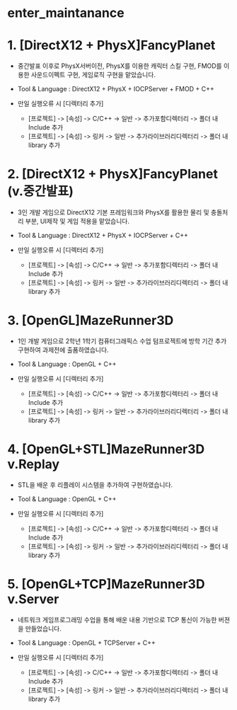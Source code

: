 # enter_maintanance

# 1. [DirectX12 + PhysX]FancyPlanet
  - 중간발표 이후로 PhysX서버이전, PhysX를 이용한 캐릭터 스킬 구현, FMOD를 이용한 사운드이펙트 구현, 게임로직 구현을 맡았습니다.
  - Tool & Language : DirectX12 + PhysX + IOCPServer + FMOD + C++

  - 만일 실행오류 시 [디렉터리 추가]

    - [프로젝트] -> [속성] -> C/C++ -> 일반 -> 추가포함디렉터리 -> 폴더 내 Include 추가
    - [프로젝트] -> [속성] -> 링커 -> 일반 -> 추가라이브러리디렉터리 -> 폴더 내 library 추가

# 2. [DirectX12 + PhysX]FancyPlanet (v.중간발표)
  - 3인 개발 게임으로 DirectX12 기본 프레임워크와 PhysX를 활용한 물리 및 충돌처리 부분, UI제작 및 게임 적용을 맡았습니다.
  - Tool & Language : DirectX12 + PhysX + IOCPServer + C++
  
  - 만일 실행오류 시 [디렉터리 추가]
    - [프로젝트] -> [속성] -> C/C++ -> 일반 -> 추가포함디렉터리 -> 폴더 내 Include 추가
    - [프로젝트] -> [속성] -> 링커 -> 일반 -> 추가라이브러리디렉터리 -> 폴더 내 library 추가
    
    
    
# 3. [OpenGL]MazeRunner3D
  - 1인 개발 게임으로 2학년 1학기 컴퓨터그래픽스 수업 텀프로젝트에 방학 기간 추가 구현하여 과제전에 출품하였습니다.
  - Tool & Language : OpenGL + C++
  
  - 만일 실행오류 시 [디렉터리 추가]
    - [프로젝트] -> [속성] -> C/C++ -> 일반 -> 추가포함디렉터리 -> 폴더 내 Include 추가
    - [프로젝트] -> [속성] -> 링커 -> 일반 -> 추가라이브러리디렉터리 -> 폴더 내 library 추가
    
    
    
# 4. [OpenGL+STL]MazeRunner3D v.Replay
  - STL을 배운 후 리플레이 시스템을 추가하여 구현하였습니다.
  - Tool & Language : OpenGL + C++
  
  - 만일 실행오류 시 [디렉터리 추가]
    - [프로젝트] -> [속성] -> C/C++ -> 일반 -> 추가포함디렉터리 -> 폴더 내 Include 추가
    - [프로젝트] -> [속성] -> 링커 -> 일반 -> 추가라이브러리디렉터리 -> 폴더 내 library 추가
    
    
    
# 5. [OpenGL+TCP]MazeRunner3D v.Server
  - 네트워크 게임프로그래밍 수업을 통해 배운 내용 기반으로 TCP 통신이 가능한 버젼을 만들었습니다.
  - Tool & Language : OpenGL + TCPServer + C++
  
  - 만일 실행오류 시 [디렉터리 추가]
    - [프로젝트] -> [속성] -> C/C++ -> 일반 -> 추가포함디렉터리 -> 폴더 내 Include 추가
    - [프로젝트] -> [속성] -> 링커 -> 일반 -> 추가라이브러리디렉터리 -> 폴더 내 library 추가
